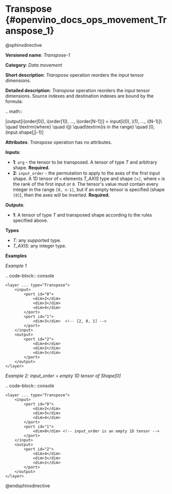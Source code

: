 # Transpose {#openvino_docs_ops_movement_Transpose_1}

@sphinxdirective

**Versioned name**: *Transpose-1*

**Category**: *Data movement*

**Short description**: *Transpose* operation reorders the input tensor dimensions.

**Detailed description**: *Transpose* operation reorders the input tensor dimensions. Source indexes and destination indexes are bound by the formula:

.. math::

   [output[i(order[0]), i(order[1]), ..., i(order[N-1])] = input[i(0), i(1), ..., i(N-1)]\\ \quad \textrm{where} \quad i(j) \quad\textrm{is in the range} \quad [0, (input.shape[j]-1)]


**Attributes**: *Transpose* operation has no attributes.

**Inputs**:

* **1**: ``arg`` - the tensor to be transposed. A tensor of type *T* and arbitrary shape. **Required.**
* **2**: ``input_order`` - the permutation to apply to the axes of the first input shape. A 1D tensor of ``n`` elements *T_AXIS* type and shape ``[n]``, where ``n`` is the rank of the first input or `0`. The tensor's value must contain every integer in the range ``[0, n-1]``, but if an empty tensor is specified (shape ``[0]``), then the axes will be inverted. **Required.**

**Outputs**:

*   **1**: A tensor of type *T* and transposed shape according to the rules specified above.

**Types**

* *T*: any supported type.
* *T_AXIS*: any integer type.


**Examples**

*Example 1*

.. code-block:: console 

    <layer ... type="Transpose">
        <input>
            <port id="0">
                <dim>2</dim>
                <dim>3</dim>
                <dim>4</dim>
            </port>
            <port id="1">
                <dim>3</dim>  <!-- [2, 0, 1] -->
            </port>
        </input>
        <output>
            <port id="2">
                <dim>4</dim>
                <dim>2</dim>
                <dim>3</dim>
            </port>
        </output>
    </layer>


*Example 2: input_order = empty 1D tensor of Shape[0]*

.. code-block:: console 

    <layer ... type="Transpose">
        <input>
            <port id="0">
                <dim>2</dim>
                <dim>3</dim>
                <dim>4</dim>
            </port>
            <port id="1">
                <dim>0</dim> <!-- input_order is an empty 1D tensor -->
            </port>
        </input>
        <output>
            <port id="2">
                <dim>4</dim>
                <dim>3</dim>
                <dim>2</dim>
            </port>
        </output>
    </layer>

@endsphinxdirective